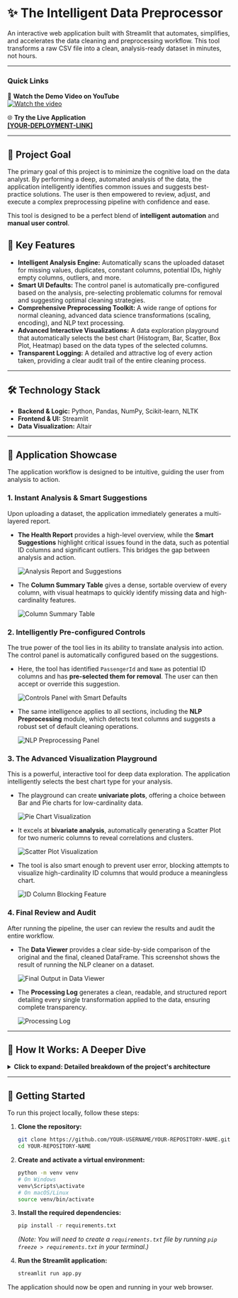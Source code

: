 # ✨ The Intelligent Data Preprocessor

An interactive web application built with Streamlit that automates, simplifies, and accelerates the data cleaning and preprocessing workflow. This tool transforms a raw CSV file into a clean, analysis-ready dataset in minutes, not hours.

---

### **Quick Links**

🎥 **Watch the Demo Video on YouTube**
<br>
[![Watch the video](https://img.youtube.com/vi/dQw4w9WgXcQ/0.jpg)](https://YOUR-YOUTUBE-LINK)

🌐 **Try the Live Application**
<br>
[**[YOUR-DEPLOYMENT-LINK]**](https://preprocess-your-data.streamlit.app/)

---

## 🎯 Project Goal

The primary goal of this project is to minimize the cognitive load on the data analyst. By performing a deep, automated analysis of the data, the application intelligently identifies common issues and suggests best-practice solutions. The user is then empowered to review, adjust, and execute a complex preprocessing pipeline with confidence and ease.

This tool is designed to be a perfect blend of **intelligent automation** and **manual user control**.

## 🚀 Key Features

-   **Intelligent Analysis Engine:** Automatically scans the uploaded dataset for missing values, duplicates, constant columns, potential IDs, highly empty columns, outliers, and more.
-   **Smart UI Defaults:** The control panel is automatically pre-configured based on the analysis, pre-selecting problematic columns for removal and suggesting optimal cleaning strategies.
-   **Comprehensive Preprocessing Toolkit:** A wide range of options for normal cleaning, advanced data science transformations (scaling, encoding), and NLP text processing.
-   **Advanced Interactive Visualizations:** A data exploration playground that automatically selects the best chart (Histogram, Bar, Scatter, Box Plot, Heatmap) based on the data types of the selected columns.
-   **Transparent Logging:** A detailed and attractive log of every action taken, providing a clear audit trail of the entire cleaning process.

---

## 🛠️ Technology Stack

-   **Backend & Logic:** Python, Pandas, NumPy, Scikit-learn, NLTK
-   **Frontend & UI:** Streamlit
-   **Data Visualization:** Altair

---

## 📸 Application Showcase

The application workflow is designed to be intuitive, guiding the user from analysis to action.

### 1. Instant Analysis & Smart Suggestions

Upon uploading a dataset, the application immediately generates a multi-layered report.

-   **The Health Report** provides a high-level overview, while the **Smart Suggestions** highlight critical issues found in the data, such as potential ID columns and significant outliers. This bridges the gap between analysis and action.

    <!-- Use the screenshot named: showcase-report.png -->
    ![Analysis Report and Suggestions](screenshots\Smart_Suggestions.png)

-   The **Column Summary Table** gives a dense, sortable overview of every column, with visual heatmaps to quickly identify missing data and high-cardinality features.

    <!-- Use the screenshot named: showcase-summary-table.png -->
    ![Column Summary Table](screenshots\Summary.png)

### 2. Intelligently Pre-configured Controls

The true power of the tool lies in its ability to translate analysis into action. The control panel is automatically configured based on the suggestions.

-   Here, the tool has identified `PassengerId` and `Name` as potential ID columns and has **pre-selected them for removal**. The user can then accept or override this suggestion.

    <!-- Use the screenshot named: showcase-controls.png -->
    ![Controls Panel with Smart Defaults](screenshots\normal.png)

-   The same intelligence applies to all sections, including the **NLP Preprocessing** module, which detects text columns and suggests a robust set of default cleaning operations.

    <!-- Use the screenshot named: showcase-nlp.png -->
    ![NLP Preprocessing Panel](screenshots\NLP.png)

### 3. The Advanced Visualization Playground

This is a powerful, interactive tool for deep data exploration. The application intelligently selects the best chart type for your analysis.

-   The playground can create **univariate plots**, offering a choice between Bar and Pie charts for low-cardinality data.

    <!-- Use the screenshot named: showcase-pie-chart.png -->
    ![Pie Chart Visualization](screenshots\Visualisation-1.1.png)

-   It excels at **bivariate analysis**, automatically generating a Scatter Plot for two numeric columns to reveal correlations and clusters.

    <!-- Use the screenshot named: showcase-scatter-plot.png -->
    ![Scatter Plot Visualization](screenshots\Visualisation-2.png)

-   The tool is also smart enough to prevent user error, blocking attempts to visualize high-cardinality ID columns that would produce a meaningless chart.

    <!-- Use the screenshot named: showcase-id-blocking.png -->
    ![ID Column Blocking Feature](screenshots\Visualisation-0.png)

### 4. Final Review and Audit

After running the pipeline, the user can review the results and audit the entire workflow.

-   The **Data Viewer** provides a clear side-by-side comparison of the original and the final, cleaned DataFrame. This screenshot shows the result of running the NLP cleaner on a dataset.

    <!-- Use the screenshot named: showcase-data-viewer.png -->
    ![Final Output in Data Viewer](screenshots\Transformed.png)

-   The **Processing Log** generates a clean, readable, and structured report detailing every single transformation applied to the data, ensuring complete transparency.

    <!-- Use the screenshot named: showcase-log.png -->
    ![Processing Log](screenshots\log.png)

---

## 📖 How It Works: A Deeper Dive

<details>
<summary><strong>Click to expand: Detailed breakdown of the project's architecture</strong></summary>

The project is structured into several modular Python scripts, each with a specific responsibility.

-   **`app.py` - The Core Application:** Runs the Streamlit web app, handles the UI layout, session state, and the overall workflow logic. It contains the "execution engine" and the advanced visualization logic.

-   **`analysis.py` - The Brains:** Contains the `generate_full_analysis` function. It takes a raw DataFrame, performs a deep statistical analysis using a series of heuristics (e.g., uniqueness ratio for ID detection), and returns a comprehensive dictionary that drives the entire UI.

-   **`normal_preprocessing.py` - The Basic Toolkit:** Contains functions for fundamental data cleaning tasks, relying on efficient, built-in Pandas methods.

-   **`ds_preprocessing.py` - The Advanced Toolkit:** Leverages Scikit-learn for more advanced, machine learning-oriented preprocessing like scaling, encoding, and feature selection.

-   **`nlp_preprocessing.py` - The Text Specialist:** Uses NLTK and Regular Expressions to provide a standard pipeline for cleaning text data.

</details>

---

## 🏁 Getting Started

To run this project locally, follow these steps:

1.  **Clone the repository:**
    ```bash
    git clone https://github.com/YOUR-USERNAME/YOUR-REPOSITORY-NAME.git
    cd YOUR-REPOSITORY-NAME
    ```

2.  **Create and activate a virtual environment:**
    ```bash
    python -m venv venv
    # On Windows
    venv\Scripts\activate
    # On macOS/Linux
    source venv/bin/activate
    ```

3.  **Install the required dependencies:**
    ```bash
    pip install -r requirements.txt
    ```
    *(Note: You will need to create a `requirements.txt` file by running `pip freeze > requirements.txt` in your terminal.)*

4.  **Run the Streamlit application:**
    ```bash
    streamlit run app.py
    ```

The application should now be open and running in your web browser.